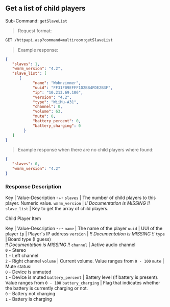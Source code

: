 ## Get a list of child players

Sub-Command: `getSlaveList`

> Request format:

```html
GET /httpapi.asp?command=multiroom:getSlaveList
```

> Example response:

```json
{
   "slaves": 1,
   "wmrm_version": "4.2",
   "slave_list": [
      {
			"name": "Wohnzimmer",
			"uuid": "FF31F09EFFF1D2BB4FDE2B3F",
			"ip": "10.213.69.106",
			"version": "4.2",
			"type": "WiiMu-A31",
			"channel": 0,
			"volume": 63,
			"mute": 0,
			"battery_percent": 0,
			"battery_charging": 0
		}
   ]
}
```

> Example response when there are no child players where found:

```json
{
   "slaves": 0,
   "wmrm_version": "4.2"
}
```

### Response Description

Key | Value-Description
-+-
`slaves` | The number of child players to this player. Numeric value.
`wmrm_version` | *!! Documentation is MISSING !!*
`slave_list` | Key to get the array of child players.

Child Player Item

Key | Value-Description
-+-
`name` | The name of the player
`uuid` | UUI of the player
`ip` | Player's IP address
`version` | *!! Documentation is MISSING !!*
`type` | Board type (I guess)<br>*!! Documentation is MISSING !!*
`channel` | Active audio channel<br>`0` - Stereo<br>`1` - Left channel<br>`2` - Right channel
`volume` | Current volume. Value ranges from `0 - 100`
`mute` | Mute status:<br>`0` - Device is unmuted<br>`1` - Device is muted
`battery_percent` | Battery level (if battery is present). Value ranges from `0 - 100`
`battery_charging` | Flag that indicates whether the battery is currently charging or not.<br>`0` - Battery not charging<br>`1` - Battery is charging

